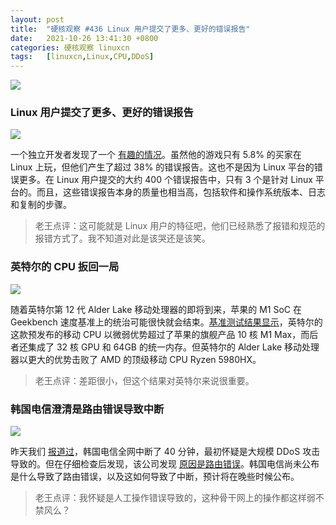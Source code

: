 ```yaml
---
layout: post
title:	"硬核观察 #436 Linux 用户提交了更多、更好的错误报告"
date:	2021-10-26 13:41:30 +0800 
categories:	硬核观察 linuxcn 
tags:	[linuxcn,Linux,CPU,DDoS]
---
```



![](/Asserts/Images//attachment/album/202110/26/134025md1ppf8lbj8b1ssb.jpg)


### Linux 用户提交了更多、更好的错误报告


![](/Asserts/Images//attachment/album/202110/26/134041o41xhskek1ktjmtg.jpg)


一个独立开发者发现了一个 [有趣的情况](https://www.pcgamer.com/indie-dev-finds-that-linux-users-generate-more-better-bug-reports/)。虽然他的游戏只有 5.8% 的买家在 Linux 上玩，但他们产生了超过 38% 的错误报告。这也不是因为 Linux 平台的错误更多。在 Linux 用户提交的大约 400 个错误报告中，只有 3 个是针对 Linux 平台的。而且，这些错误报告本身的质量也相当高，包括软件和操作系统版本、日志和复制的步骤。



> 
> 老王点评：这可能就是 Linux 用户的特征吧，他们已经熟悉了报错和规范的报错方式了。我不知道对此是该哭还是该笑。
> 
> 
> 


### 英特尔的 CPU 扳回一局


![](/Asserts/Images//attachment/album/202110/26/134053ro5u4ao4uxqav4nc.jpg)


随着英特尔第 12 代 Alder Lake 移动处理器的即将到来，苹果的 M1 SoC 在 Geekbench 速度基准上的统治可能很快就会结束。[基准测试结果显示](https://wccftech.com/intel-alder-lake-mobility-cpu-benchmarks-leaked-faster-than-the-apple-m1-max-smokes-amd-5980hx-11980hk/?utm_source=dlvr.it&utm_medium=twitter)，英特尔的这款预发布的移动 CPU 以微弱优势超过了苹果的旗舰产品 10 核 M1 Max，而后者还集成了 32 核 GPU 和 64GB 的统一内存。但英特尔的 Alder Lake 移动处理器以更大的优势击败了 AMD 的顶级移动 CPU Ryzen 5980HX。



> 
> 老王点评：差距很小，但这个结果对英特尔来说很重要。
> 
> 
> 


### 韩国电信澄清是路由错误导致中断


![](/Asserts/Images//attachment/album/202110/26/134116zp98y908piou108z.jpg)


昨天我们 [报道过](/article-13920-1.html)，韩国电信全网中断了 40 分钟，最初怀疑是大规模 DDoS 攻击导致的。但在仔细检查后发现，该公司发现 [原因是路由错误](https://www.zdnet.com/article/kt-clarifies-routing-error-caused-outage-instead-of-ddos-attack/)。韩国电信尚未公布是什么导致了路由错误，以及这如何导致了中断，预计将在晚些时候公布。



> 
> 老王点评：我怀疑是人工操作错误导致的，这种骨干网上的操作都这样弱不禁风么？
> 
> 
>
